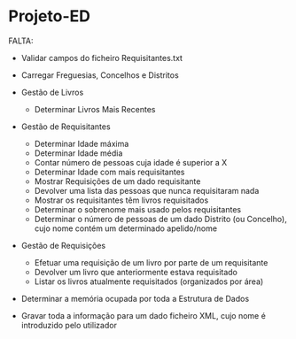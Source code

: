 # Projeto-ED

FALTA:
  - Validar campos do ficheiro Requisitantes.txt
  - Carregar Freguesias, Concelhos e Distritos
  
  - Gestão de Livros
    - Determinar Livros Mais Recentes
    
  - Gestão de Requisitantes
    - Determinar Idade máxima
    - Determinar Idade média 
    - Contar número de pessoas cuja idade é superior a X
    - Determinar Idade com mais requisitantes
    - Mostrar Requisições de um dado requisitante
    - Devolver uma lista das pessoas que nunca requisitaram nada
    - Mostrar os requisitantes têm livros requisitados
    - Determinar o sobrenome mais usado pelos requisitantes
    - Determinar o número de pessoas de um dado Distrito (ou Concelho), cujo nome contém um determinado apelido/nome
    
  - Gestão de Requisições
    - Efetuar uma requisição de um livro por parte de um requisitante
    - Devolver um livro que anteriormente estava requisitado
    - Listar os livros atualmente requisitados (organizados por área)
    
  - Determinar a memória ocupada por toda a Estrutura de Dados
  - Gravar toda a informação para um dado ficheiro XML, cujo nome é introduzido pelo utilizador
